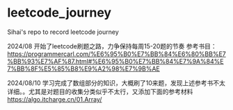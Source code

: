 # leetcode_journey
Sihai's repo to record leetcode journey

2024/08
开始了leetcode刷题之路，力争保持每周15-20题的节奏
参考书目：https://programmercarl.com/%E6%95%B0%E7%BB%84%E6%80%BB%E7%BB%93%E7%AF%87.html#%E6%95%B0%E7%BB%84%E7%9A%84%E7%BB%8F%E5%85%B8%E9%A2%98%E7%9B%AE

2024/08/10
学习完成了数组部分的知识，大概刷了10来题，发现上述参考书不太详细。。尤其是对题目的收集分类似乎不太行，又添加下面的参考材料
https://algo.itcharge.cn/01.Array/


